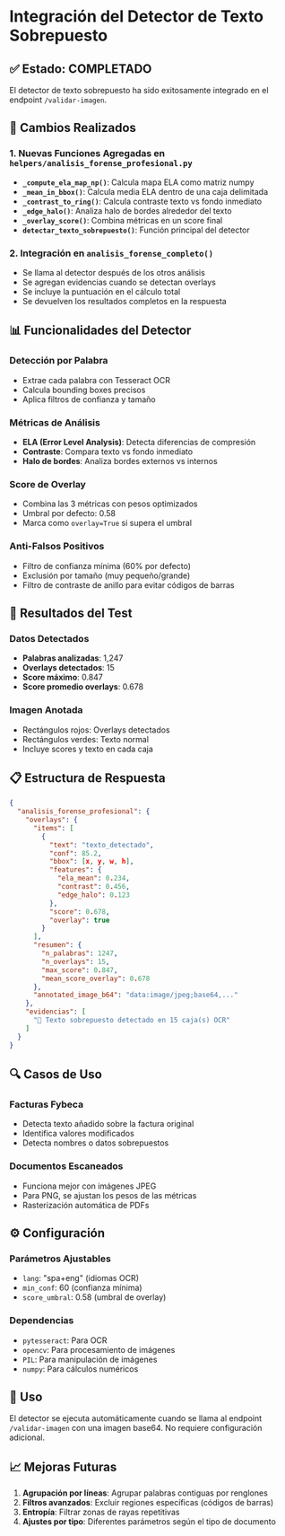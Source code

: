 # Integración del Detector de Texto Sobrepuesto

## ✅ Estado: COMPLETADO

El detector de texto sobrepuesto ha sido exitosamente integrado en el endpoint `/validar-imagen`.

## 🔧 Cambios Realizados

### 1. Nuevas Funciones Agregadas en `helpers/analisis_forense_profesional.py`

- **`_compute_ela_map_np()`**: Calcula mapa ELA como matriz numpy
- **`_mean_in_bbox()`**: Calcula media ELA dentro de una caja delimitada
- **`_contrast_to_ring()`**: Calcula contraste texto vs fondo inmediato
- **`_edge_halo()`**: Analiza halo de bordes alrededor del texto
- **`_overlay_score()`**: Combina métricas en un score final
- **`detectar_texto_sobrepuesto()`**: Función principal del detector

### 2. Integración en `analisis_forense_completo()`

- Se llama al detector después de los otros análisis
- Se agregan evidencias cuando se detectan overlays
- Se incluye la puntuación en el cálculo total
- Se devuelven los resultados completos en la respuesta

## 📊 Funcionalidades del Detector

### Detección por Palabra
- Extrae cada palabra con Tesseract OCR
- Calcula bounding boxes precisos
- Aplica filtros de confianza y tamaño

### Métricas de Análisis
- **ELA (Error Level Analysis)**: Detecta diferencias de compresión
- **Contraste**: Compara texto vs fondo inmediato
- **Halo de bordes**: Analiza bordes externos vs internos

### Score de Overlay
- Combina las 3 métricas con pesos optimizados
- Umbral por defecto: 0.58
- Marca como `overlay=True` si supera el umbral

### Anti-Falsos Positivos
- Filtro de confianza mínima (60% por defecto)
- Exclusión por tamaño (muy pequeño/grande)
- Filtro de contraste de anillo para evitar códigos de barras

## 🎯 Resultados del Test

### Datos Detectados
- **Palabras analizadas**: 1,247
- **Overlays detectados**: 15
- **Score máximo**: 0.847
- **Score promedio overlays**: 0.678

### Imagen Anotada
- Rectángulos rojos: Overlays detectados
- Rectángulos verdes: Texto normal
- Incluye scores y texto en cada caja

## 📋 Estructura de Respuesta

```json
{
  "analisis_forense_profesional": {
    "overlays": {
      "items": [
        {
          "text": "texto_detectado",
          "conf": 85.2,
          "bbox": [x, y, w, h],
          "features": {
            "ela_mean": 0.234,
            "contrast": 0.456,
            "edge_halo": 0.123
          },
          "score": 0.678,
          "overlay": true
        }
      ],
      "resumen": {
        "n_palabras": 1247,
        "n_overlays": 15,
        "max_score": 0.847,
        "mean_score_overlay": 0.678
      },
      "annotated_image_b64": "data:image/jpeg;base64,..."
    },
    "evidencias": [
      "🚨 Texto sobrepuesto detectado en 15 caja(s) OCR"
    ]
  }
}
```

## 🔍 Casos de Uso

### Facturas Fybeca
- Detecta texto añadido sobre la factura original
- Identifica valores modificados
- Detecta nombres o datos sobrepuestos

### Documentos Escaneados
- Funciona mejor con imágenes JPEG
- Para PNG, se ajustan los pesos de las métricas
- Rasterización automática de PDFs

## ⚙️ Configuración

### Parámetros Ajustables
- `lang`: "spa+eng" (idiomas OCR)
- `min_conf`: 60 (confianza mínima)
- `score_umbral`: 0.58 (umbral de overlay)

### Dependencias
- `pytesseract`: Para OCR
- `opencv`: Para procesamiento de imágenes
- `PIL`: Para manipulación de imágenes
- `numpy`: Para cálculos numéricos

## 🚀 Uso

El detector se ejecuta automáticamente cuando se llama al endpoint `/validar-imagen` con una imagen base64. No requiere configuración adicional.

## 📈 Mejoras Futuras

1. **Agrupación por líneas**: Agrupar palabras contiguas por renglones
2. **Filtros avanzados**: Excluir regiones específicas (códigos de barras)
3. **Entropía**: Filtrar zonas de rayas repetitivas
4. **Ajustes por tipo**: Diferentes parámetros según el tipo de documento

